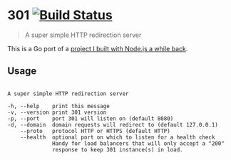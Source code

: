 # 301 [![Build Status](https://travis-ci.org/markhuge/301.svg?branch=2.0.0)](https://travis-ci.org/markhuge/301)

> A super simple HTTP redirection server

This is a Go port of a [project I built with Node.js a while back](https://github.com/markhuge/301-node).

## Usage
```

A super simple HTTP redirection server

-h, --help    print this message
-v, --version print 301 version
-p, --port    port 301 will listen on (default 8080)
-d, --domain  domain requests will redirect to (default 127.0.0.1)
    --proto   protocol HTTP or HTTPS (default HTTP)
    --health  optional port on which to listen for a health check
              Handy for load balancers that will only accept a "200"
              response to keep 301 instance(s) in load.
```
